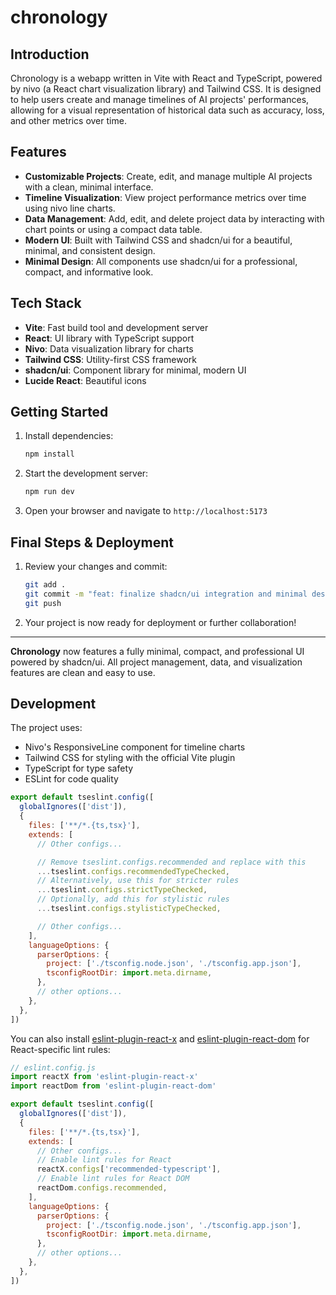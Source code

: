 # chronology

## Introduction

Chronology is a webapp written in Vite with React and TypeScript, powered by nivo (a React chart visualization library) and Tailwind CSS. It is designed to help users create and manage timelines of AI projects' performances, allowing for a visual representation of historical data such as accuracy, loss, and other metrics over time.

## Features

- **Customizable Projects**: Create, edit, and manage multiple AI projects with a clean, minimal interface.
- **Timeline Visualization**: View project performance metrics over time using nivo line charts.
- **Data Management**: Add, edit, and delete project data by interacting with chart points or using a compact data table.
- **Modern UI**: Built with Tailwind CSS and shadcn/ui for a beautiful, minimal, and consistent design.
- **Minimal Design**: All components use shadcn/ui for a professional, compact, and informative look.

## Tech Stack

- **Vite**: Fast build tool and development server
- **React**: UI library with TypeScript support
- **Nivo**: Data visualization library for charts
- **Tailwind CSS**: Utility-first CSS framework
- **shadcn/ui**: Component library for minimal, modern UI
- **Lucide React**: Beautiful icons

## Getting Started

1. Install dependencies:

   ```bash
   npm install
   ```

2. Start the development server:

   ```bash
   npm run dev
   ```

3. Open your browser and navigate to `http://localhost:5173`

## Final Steps & Deployment

1. Review your changes and commit:

   ```bash
   git add .
   git commit -m "feat: finalize shadcn/ui integration and minimal design"
   git push
   ```

2. Your project is now ready for deployment or further collaboration!

---

**Chronology** now features a fully minimal, compact, and professional UI powered by shadcn/ui. All project management, data, and visualization features are clean and easy to use.

## Development

The project uses:

- Nivo's ResponsiveLine component for timeline charts
- Tailwind CSS for styling with the official Vite plugin
- TypeScript for type safety
- ESLint for code quality

```js
export default tseslint.config([
  globalIgnores(['dist']),
  {
    files: ['**/*.{ts,tsx}'],
    extends: [
      // Other configs...

      // Remove tseslint.configs.recommended and replace with this
      ...tseslint.configs.recommendedTypeChecked,
      // Alternatively, use this for stricter rules
      ...tseslint.configs.strictTypeChecked,
      // Optionally, add this for stylistic rules
      ...tseslint.configs.stylisticTypeChecked,

      // Other configs...
    ],
    languageOptions: {
      parserOptions: {
        project: ['./tsconfig.node.json', './tsconfig.app.json'],
        tsconfigRootDir: import.meta.dirname,
      },
      // other options...
    },
  },
])
```

You can also install [eslint-plugin-react-x](https://github.com/Rel1cx/eslint-react/tree/main/packages/plugins/eslint-plugin-react-x) and [eslint-plugin-react-dom](https://github.com/Rel1cx/eslint-react/tree/main/packages/plugins/eslint-plugin-react-dom) for React-specific lint rules:

```js
// eslint.config.js
import reactX from 'eslint-plugin-react-x'
import reactDom from 'eslint-plugin-react-dom'

export default tseslint.config([
  globalIgnores(['dist']),
  {
    files: ['**/*.{ts,tsx}'],
    extends: [
      // Other configs...
      // Enable lint rules for React
      reactX.configs['recommended-typescript'],
      // Enable lint rules for React DOM
      reactDom.configs.recommended,
    ],
    languageOptions: {
      parserOptions: {
        project: ['./tsconfig.node.json', './tsconfig.app.json'],
        tsconfigRootDir: import.meta.dirname,
      },
      // other options...
    },
  },
])
```
